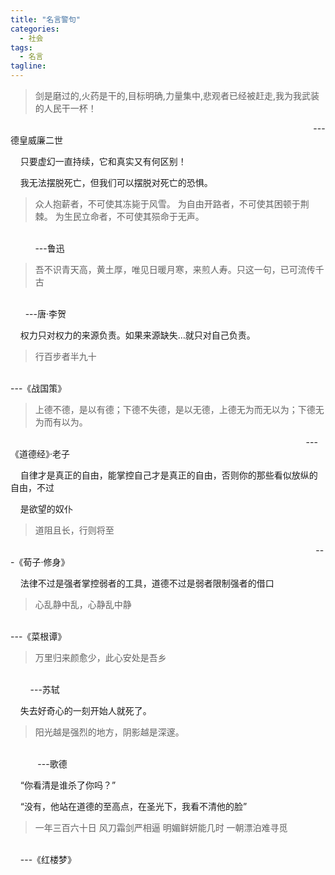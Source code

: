 ```yaml
---
title: "名言警句"
categories:
  - 社会
tags:
  - 名言
tagline: 
---
```


> 剑是磨过的,火药是干的,目标明确,力量集中,悲观者已经被赶走,我为我武装的人民干一杯！

                                                                                                                           ---德皇威廉二世

    只要虚幻一直持续，它和真实又有何区别！

    我无法摆脱死亡，但我们可以摆脱对死亡的恐惧。

> 众人抱薪者，不可使其冻毙于风雪。
> 为自由开路者，不可使其困顿于荆棘。
> 为生民立命者，不可使其殒命于无声。

                                                                                                                                          ---鲁迅

> 吾不识青天高，黄土厚，唯见日暖月寒，来煎人寿。只这一句，已可流传千古

                                                                                                                                      ---唐·李贺

    权力只对权力的来源负责。如果来源缺失…就只对自己负责。

> 行百步者半九十

                                                                                                                               ---《战国策》

> 上德不德，是以有德；下德不失德，是以无德，上德无为而无以为；下德无为而有以为。

                                                                                                                        ---《道德经》·老子

    自律才是真正的自由，能掌控自己才是真正的自由，否则你的那些看似放纵的自由，不过

    是欲望的奴仆

> 道阻且长，行则将至

                                                                                                                            ---《荀子·修身》

    法律不过是强者掌控弱者的工具，道德不过是弱者限制强者的借口

> 心乱静中乱，心静乱中静

                                                                                                                               ---《菜根谭》

> 万里归来颜愈少，此心安处是吾乡

                                                                                                                                        ---苏轼

    失去好奇心的一刻开始人就死了。

> 阳光越是强烈的地方，阴影越是深邃。

                                                                                                                                           ---歌德

    “你看清是谁杀了你吗？”

    “没有，他站在道德的至高点，在圣光下，我看不清他的脸”

> 一年三百六十日
> 风刀霜剑严相逼
> 明媚鲜妍能几时
> 一朝漂泊难寻觅

                                                                                                                                    ---《红楼梦》
